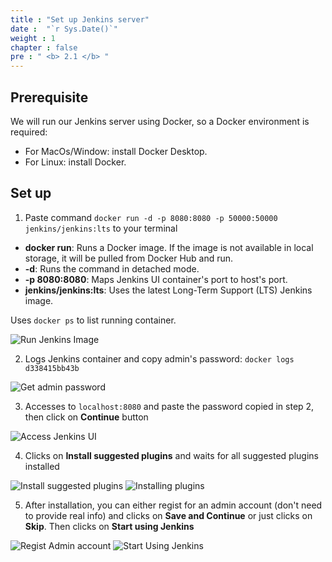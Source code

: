 ```yaml
---
title : "Set up Jenkins server"
date :  "`r Sys.Date()`" 
weight : 1
chapter : false
pre : " <b> 2.1 </b> "
---
```


## Prerequisite
We will run our Jenkins server using Docker, so a Docker environment is required:
- For MacOs/Window: install Docker Desktop.
- For Linux: install Docker.

## Set up
1. Paste command `docker run -d -p 8080:8080 -p 50000:50000 jenkins/jenkins:lts` to your terminal
- **docker run**: Runs a Docker image. If the image is not available in local storage, it will be pulled from Docker Hub and run.
- **-d**: Runs the command in detached mode.
- **-p 8080:8080**: Maps Jenkins UI container's port to host's port.
- **jenkins/jenkins:lts**: Uses the latest Long-Term Support (LTS) Jenkins image.

Uses `docker ps` to list running container.

![Run Jenkins Image](/images/2-Preparation/2.1-SetUpJenkinsServer/001.png)

2. Logs Jenkins container and copy admin's password: `docker logs d338415bb43b`

![Get admin password](/images/2-Preparation/2.1-SetUpJenkinsServer/002.png)

3. Accesses to `localhost:8080` and paste the password copied in step 2, then click on **Continue** button

![Access Jenkins UI](/images/2-Preparation/2.1-SetUpJenkinsServer/003.png)

4. Clicks on **Install suggested plugins** and waits for all suggested plugins installed

![Install suggested plugins](/images/2-Preparation/2.1-SetUpJenkinsServer/004.png)
![Installing plugins](/images/2-Preparation/2.1-SetUpJenkinsServer/005.png)

5. After installation, you can either regist for an admin account (don't need to provide real info) and clicks on **Save and Continue** or just clicks on **Skip**. Then clicks on **Start using Jenkins**

![Regist Admin account](/images/2-Preparation/2.1-SetUpJenkinsServer/006.png)
![Start Using Jenkins](/images/2-Preparation/2.1-SetUpJenkinsServer/007.png)

